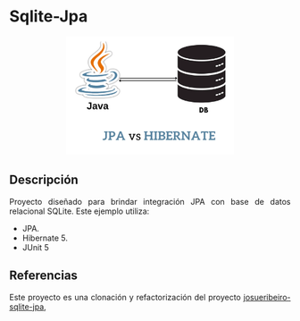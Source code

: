 <div align="justify">

# Sqlite-Jpa

<div align="center">
    <img src="img/jpa-hibernate.png" width="300"/>
</div>

## Descripción

Proyecto diseñado para brindar integración JPA con base de datos relacional SQLite.
Este ejemplo utiliza:
- JPA.
- Hibernate 5.
- JUnit 5

## Referencias

Este proyecto es una clonación y refactorización del proyecto [josueribeiro- sqlite-jpa](https://github.com/josueribeiro/sqlite-jpa/tree/master),